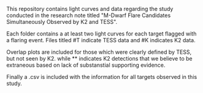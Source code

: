 This repository contains light curves and data regarding the study conducted in the research note titled "M-Dwarf Flare Candidates Simultaneously Observed by K2 and TESS".

Each folder contains a at least two light curves for each target flagged with a flaring event. Files titled #T indicate TESS data and #K indicates K2 data.

Overlap plots are included for those which were clearly defined by TESS, but not seen by K2. while ** indicates K2 detections that we believe to be extraneous based on lack of substanstial supporting evidence.

Finally a .csv is included with the information for all targets observed in this study.
